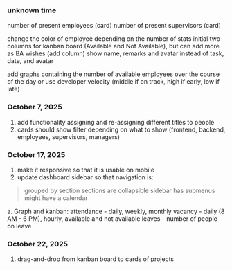 ### unknown time
number of present employees (card)
number of present supervisors (card)

change the color of employee depending on the number of stats
initial two columns for kanban board (Available and Not Available), but can add more as BA wishes (add column)
show name, remarks and avatar instead of task, date, and avatar

add graphs containing the number of available employees over the course of the day
or use developer velocity (middle if on track, high if early, low if late)

### October 7, 2025
1. add functionality assigning and re-assigning different titles to people
2. cards should show filter depending on what to show (frontend, backend, employees, supervisors, managers)

### October 17, 2025
1. make it responsive so that it is usable on mobile
2. update dashboard sidebar so that navigation is:
> grouped by section
> sections are collapsible
> sidebar has submenus
> might have a calendar

a. Graph and kanban:
attendance - daily, weekly, monthly
vacancy - daily (8 AM - 6 PM), hourly, available and not available
leaves - number of people on leave

### October 22, 2025
1. drag-and-drop from kanban board to cards of projects